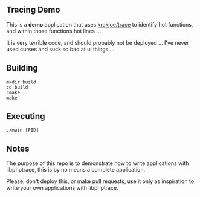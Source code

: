 Tracing Demo
------------

This is a **demo** application that uses [krakjoe/trace](https://github.com/krakjoe/trace) to identify hot functions, and within those functions hot lines ...

It is very terrible code, and should probably not be deployed ... I've never used curses and suck so bad at ui things ...

Building
--------

    mkdir build
    cd build
    cmake ..
    make

Executing
---------

    ./main [PID]
    
Notes
-----

The purpose of this repo is to demonstrate how to write applications with libphptrace, this is by no means a complete application.

Please, don't deploy this, or make pull requests, use it only as inspiration to write your own applications with libphptrace.
